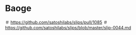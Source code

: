 # Baoge
＃ https://github.com/satoshilabs/slips/pull/1085
＃ https://github.com/satoshilabs/slips/blob/master/slip-0044.md
